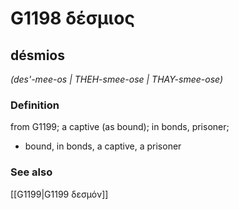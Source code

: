 # G1198 δέσμιος

## désmios

_(des'-mee-os | THEH-smee-ose | THAY-smee-ose)_

### Definition

from G1199; a captive (as bound); in bonds, prisoner; 

- bound, in bonds, a captive, a prisoner

### See also

[[G1199|G1199 δεσμόν]]
